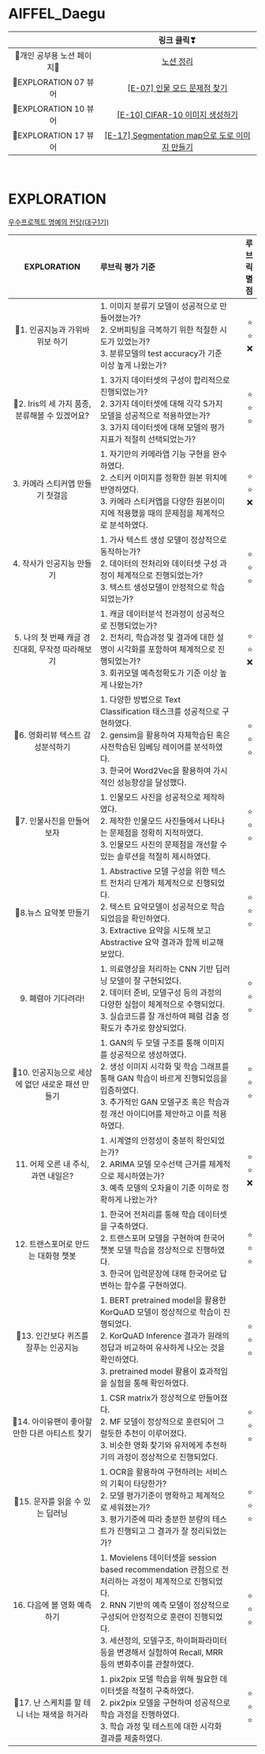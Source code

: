 # AIFFEL_Daegu

||링크 클릭❣|
|:---:|:---:|
|💜개인 공부용 노션 페이지💜|[노션 정리](https://lovely-sand-5da.notion.site/431306285c1b4089988411fdff939a65)|
|💌EXPLORATION 07 뷰어|[[E-07] 인물 모드 문제점 찾기](https://nbviewer.org/github/Seona056/AIFFEL_Daegu/blob/main/%5BE-07%5D%20%EC%9D%B8%EB%AC%BC%20%EB%AA%A8%EB%93%9C%20%EB%AC%B8%EC%A0%9C%EC%A0%90%20%EC%B0%BE%EA%B8%B0.ipynb)|
|💌EXPLORATION 10 뷰어|[[E-10] CIFAR-10 이미지 생성하기](https://nbviewer.org/github/Seona056/AIFFEL_Daegu/blob/main/%5BE-10%5D%20CIFAR-10%20%EC%9D%B4%EB%AF%B8%EC%A7%80%20%EC%83%9D%EC%84%B1%ED%95%98%EA%B8%B0.ipynb)|
|💌EXPLORATION 17 뷰어|[[E-17] Segmentation map으로 도로 이미지 만들기](https://nbviewer.org/github/Seona056/AIFFEL_Daegu/blob/main/%5BE-17%5D%20Segmentation%20map%EC%9C%BC%EB%A1%9C%20%EB%8F%84%EB%A1%9C%20%EC%9D%B4%EB%AF%B8%EC%A7%80%20%EB%A7%8C%EB%93%A4%EA%B8%B0.ipynb)|

<br>

# EXPLORATION

[우수프로젝트 명예의 전당(대구1기)](https://modulabs.notion.site/1-e2ff05032cac4c3fbe23020093689f66)

|EXPLORATION|루브릭 평가 기준|루브릭 별점|
|:---:|:---|---:|
|🌈1. 인공지능과 가위바위보 하기|1. 이미지 분류기 모델이 성공적으로 만들어졌는가?<br>2. 오버피팅을 극복하기 위한 적절한 시도가 있었는가?<br>3. 분류모델의 test accuracy가 기준 이상 높게 나왔는가?|⭐<br>⭐<br>❌|
|🌈2. Iris의 세 가지 품종, 분류해볼 수 있겠어요?|1. 3가지 데이터셋의 구성이 합리적으로 진행되었는가?<br>2. 3가지 데이터셋에 대해 각각 5가지 모델을 성공적으로 적용하였는가?<br>3. 3가지 데이터셋에 대해 모델의 평가지표가 적절히 선택되었는가?|⭐<br>⭐<br>⭐|
|3. 카메라 스티커앱 만들기 첫걸음|1. 자기만의 카메라앱 기능 구현을 완수하였다.<br>2. 스티커 이미지를 정확한 원본 위치에 반영하였다.<br>3. 카메라 스티커앱을 다양한 원본이미지에 적용했을 때의 문제점을 체계적으로 분석하였다.|⭐<br>⭐<br>❌|
|4. 작사가 인공지능 만들기|1. 가사 텍스트 생성 모델이 정상적으로 동작하는가?<br>2. 데이터의 전처리와 데이터셋 구성 과정이 체계적으로 진행되었는가?<br>3. 텍스트 생성모델이 안정적으로 학습되었는가?|⭐<br>⭐<br>⭐|
|5. 나의 첫 번째 캐글 경진대회, 무작정 따라해보기|1. 캐글 데이터분석 전과정이 성공적으로 진행되었는가?<br>2. 전처리, 학습과정 및 결과에 대한 설명이 시각화를 포함하여 체계적으로 진행되었는가?<br>3. 회귀모델 예측정확도가 기준 이상 높게 나왔는가?|⭐<br>⭐<br>❌|
|🌈6. 영화리뷰 텍스트 감성분석하기|1. 다양한 방법으로 Text Classification 태스크를 성공적으로 구현하였다.<br>2. gensim을 활용하여 자체학습된 혹은 사전학습된 임베딩 레이어를 분석하였다.<br>3. 한국어 Word2Vec을 활용하여 가시적인 성능향상을 달성했다.|⭐<br>⭐<br>⭐|
|🌈7. 인물사진을 만들어 보자|1. 인물모드 사진을 성공적으로 제작하였다.<br>2. 제작한 인물모드 사진들에서 나타나는 문제점을 정확히 지적하였다.<br>3. 인물모드 사진의 문제점을 개선할 수 있는 솔루션을 적절히 제시하였다.|⭐<br>⭐<br>⭐|
|🌈8.뉴스 요약봇 만들기|1. Abstractive 모델 구성을 위한 텍스트 전처리 단계가 체계적으로 진행되었다.<br>2. 텍스트 요약모델이 성공적으로 학습되었음을 확인하였다.<br>3. Extractive 요약을 시도해 보고 Abstractive 요약 결과과 함께 비교해 보았다.|⭐<br>⭐<br>⭐|
|9. 폐렴아 기다려라!|1. 의료영상을 처리하는 CNN 기반 딥러닝 모델이 잘 구현되었다.<br>2. 데이터 준비, 모델구성 등의 과정의 다양한 실험이 체계적으로 수행되었다.<br>3. 실습코드를 잘 개선하여 폐렴 검출 정확도가 추가로 향상되었다.|⭐<br>⭐<br>⭐|
|🌈10. 인공지능으로 세상에 없던 새로운 패션 만들기|1. GAN의 두 모델 구조를 통해 이미지를 성공적으로 생성하였다.<br>2. 생성 이미지 시각화 및 학습 그래프를 통해 GAN 학습이 바르게 진행되었음을 입증하였다.<br>3. 추가적인 GAN 모델구조 혹은 학습과정 개선 아이디어를 제안하고 이를 적용하였다.|⭐<br>⭐<br>⭐|
|11. 어제 오른 내 주식, 과연 내일은?|1. 시계열의 안정성이 충분히 확인되었는가?<br>2. ARIMA 모델 모수선택 근거를 체계적으로 제시하였는가?<br>3. 예측 모델의 오차율이 기준 이하로 정확하게 나왔는가?|⭐<br>⭐<br>❌|
|12. 트랜스포머로 만드는 대화형 챗봇|1. 한국어 전처리를 통해 학습 데이터셋을 구축하였다.<br>2. 트랜스포머 모델을 구현하여 한국어 챗봇 모델 학습을 정상적으로 진행하였다.<br>3. 한국어 입력문장에 대해 한국어로 답변하는 함수를 구현하였다.|⭐<br>⭐<br>⭐|
|🌈13. 인간보다 퀴즈를 잘푸는 인공지능|1. BERT pretrained model을 활용한 KorQuAD 모델이 정상적으로 학습이 진행되었다.<br>2. KorQuAD Inference 결과가 원래의 정답과 비교하여 유사하게 나오는 것을 확인하였다.<br>3. pretrained model 활용이 효과적임을 실험을 통해 확인하였다.|⭐<br>⭐<br>⭐|
|🌈14. 아이유팬이 좋아할 만한 다른 아티스트 찾기|1. CSR matrix가 정상적으로 만들어졌다.<br>2. MF 모델이 정상적으로 훈련되어 그럴듯한 추천이 이루어졌다.<br>3. 비슷한 영화 찾기와 유저에게 추천하기의 과정이 정상적으로 진행되었다.|⭐<br>⭐<br>⭐|
|🌈15. 문자를 읽을 수 있는 딥러닝|1. OCR을 활용하여 구현하려는 서비스의 기획이 타당한가?<br>2. 모델 평가기준이 명확하고 체계적으로 세워졌는가?<br>3. 평가기준에 따라 충분한 분량의 테스트가 진행되고 그 결과가 잘 정리되었는가?|⭐<br>⭐<br>⭐|
|16. 다음에 볼 영화 예측하기|1. Movielens 데이터셋을 session based recommendation 관점으로 전처리하는 과정이 체계적으로 진행되었다.<br>2. RNN 기반의 예측 모델이 정상적으로 구성되어 안정적으로 훈련이 진행되었다.<br>3. 세션정의, 모델구조, 하이퍼파라미터 등을 변경해서 실험하여 Recall, MRR 등의 변화추이를 관찰하였다.|⭐<br>⭐<br>⭐|
|🌈17. 난 스케치를 할 테니 너는 채색을 하거라|1. pix2pix 모델 학습을 위해 필요한 데이터셋을 적절히 구축하였다.<br>2. pix2pix 모델을 구현하여 성공적으로 학습 과정을 진행하였다.<br>3. 학습 과정 및 테스트에 대한 시각화 결과를 제출하였다.|⭐<br>⭐<br>⭐|
